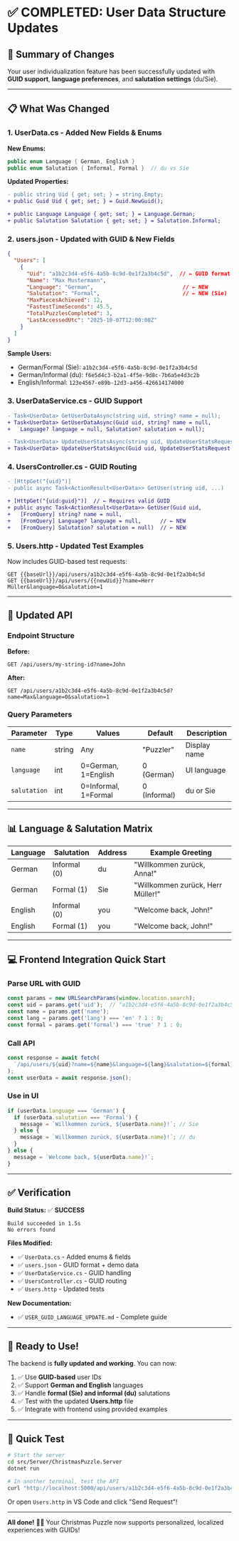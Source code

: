 # ✅ COMPLETED: User Data Structure Updates

## 🎯 Summary of Changes

Your user individualization feature has been successfully updated with **GUID support**, **language preferences**, and **salutation settings** (du/Sie).

---

## 📋 What Was Changed

### 1. **UserData.cs** - Added New Fields & Enums

**New Enums:**
```csharp
public enum Language { German, English }
public enum Salutation { Informal, Formal }  // du vs Sie
```

**Updated Properties:**
```diff
- public string Uid { get; set; } = string.Empty;
+ public Guid Uid { get; set; } = Guid.NewGuid();

+ public Language Language { get; set; } = Language.German;
+ public Salutation Salutation { get; set; } = Salutation.Informal;
```

### 2. **users.json** - Updated with GUID & New Fields

```json
{
  "Users": [
    {
      "Uid": "a1b2c3d4-e5f6-4a5b-8c9d-0e1f2a3b4c5d",  // ← GUID format
      "Name": "Max Mustermann",
      "Language": "German",                            // ← NEW
      "Salutation": "Formal",                          // ← NEW (Sie)
      "MaxPiecesAchieved": 12,
      "FastestTimeSeconds": 45.5,
      "TotalPuzzlesCompleted": 3,
      "LastAccessedUtc": "2025-10-07T12:00:00Z"
    }
  ]
}
```

**Sample Users:**
- German/Formal (Sie): `a1b2c3d4-e5f6-4a5b-8c9d-0e1f2a3b4c5d`
- German/Informal (du): `f6e5d4c3-b2a1-4f5e-9d8c-7b6a5e4d3c2b`
- English/Informal: `123e4567-e89b-12d3-a456-426614174000`

### 3. **UserDataService.cs** - GUID Support

```diff
- Task<UserData> GetUserDataAsync(string uid, string? name = null);
+ Task<UserData> GetUserDataAsync(Guid uid, string? name = null, 
+   Language? language = null, Salutation? salutation = null);

- Task<UserData> UpdateUserStatsAsync(string uid, UpdateUserStatsRequest request);
+ Task<UserData> UpdateUserStatsAsync(Guid uid, UpdateUserStatsRequest request);
```

### 4. **UsersController.cs** - GUID Routing

```diff
- [HttpGet("{uid}")]
- public async Task<ActionResult<UserData>> GetUser(string uid, ...)

+ [HttpGet("{uid:guid}")]  // ← Requires valid GUID
+ public async Task<ActionResult<UserData>> GetUser(Guid uid,
+   [FromQuery] string? name = null,
+   [FromQuery] Language? language = null,      // ← NEW
+   [FromQuery] Salutation? salutation = null)  // ← NEW
```

### 5. **Users.http** - Updated Test Examples

Now includes GUID-based test requests:
```http
GET {{baseUrl}}/api/users/a1b2c3d4-e5f6-4a5b-8c9d-0e1f2a3b4c5d
GET {{baseUrl}}/api/users/{{newUid}}?name=Herr Müller&language=0&salutation=1
```

---

## 🔌 Updated API

### Endpoint Structure

**Before:**
```
GET /api/users/my-string-id?name=John
```

**After:**
```
GET /api/users/a1b2c3d4-e5f6-4a5b-8c9d-0e1f2a3b4c5d?name=Max&language=0&salutation=1
```

### Query Parameters

| Parameter | Type | Values | Default | Description |
|-----------|------|--------|---------|-------------|
| `name` | string | Any | "Puzzler" | Display name |
| `language` | int | 0=German, 1=English | 0 (German) | UI language |
| `salutation` | int | 0=Informal, 1=Formal | 0 (Informal) | du or Sie |

---

## 📊 Language & Salutation Matrix

| Language | Salutation | Address | Example Greeting |
|----------|------------|---------|------------------|
| German | Informal (0) | du | "Willkommen zurück, Anna!" |
| German | Formal (1) | Sie | "Willkommen zurück, Herr Müller!" |
| English | Informal (0) | you | "Welcome back, John!" |
| English | Formal (1) | you | "Welcome back, John!" |

---

## 💻 Frontend Integration Quick Start

### Parse URL with GUID
```typescript
const params = new URLSearchParams(window.location.search);
const uid = params.get('uid');  // "a1b2c3d4-e5f6-4a5b-8c9d-0e1f2a3b4c5d"
const name = params.get('name');
const lang = params.get('lang') === 'en' ? 1 : 0;
const formal = params.get('formal') === 'true' ? 1 : 0;
```

### Call API
```typescript
const response = await fetch(
  `/api/users/${uid}?name=${name}&language=${lang}&salutation=${formal}`
);
const userData = await response.json();
```

### Use in UI
```typescript
if (userData.language === 'German') {
  if (userData.salutation === 'Formal') {
    message = `Willkommen zurück, ${userData.name}!`; // Sie
  } else {
    message = `Willkommen zurück, ${userData.name}!`; // du
  }
} else {
  message = `Welcome back, ${userData.name}!`;
}
```

---

## ✅ Verification

**Build Status:** ✅ **SUCCESS**
```
Build succeeded in 1.5s
No errors found
```

**Files Modified:**
- ✅ `UserData.cs` - Added enums & fields
- ✅ `users.json` - GUID format + demo data
- ✅ `UserDataService.cs` - GUID handling
- ✅ `UsersController.cs` - GUID routing
- ✅ `Users.http` - Updated tests

**New Documentation:**
- ✅ `USER_GUID_LANGUAGE_UPDATE.md` - Complete guide

---

## 🚀 Ready to Use!

The backend is **fully updated and working**. You can now:

1. ✅ Use **GUID-based** user IDs
2. ✅ Support **German and English** languages
3. ✅ Handle **formal (Sie) and informal (du)** salutations
4. ✅ Test with the updated **Users.http** file
5. ✅ Integrate with frontend using provided examples

---

## 🧪 Quick Test

```bash
# Start the server
cd src/Server/ChristmasPuzzle.Server
dotnet run

# In another terminal, test the API
curl "http://localhost:5000/api/users/a1b2c3d4-e5f6-4a5b-8c9d-0e1f2a3b4c5d"
```

Or open `Users.http` in VS Code and click "Send Request"!

---

**All done!** 🎄✨ Your Christmas Puzzle now supports personalized, localized experiences with GUIDs!
